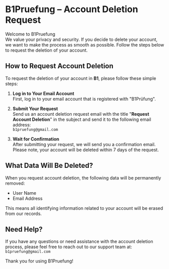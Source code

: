 # B1Pruefung – Account Deletion Request

Welcome to B1Pruefung  
We value your privacy and security. If you decide to delete your account, we want to make the process as smooth as possible. Follow the steps below to request the deletion of your account.

## How to Request Account Deletion

To request the deletion of your account in **B1**, please follow these simple steps:

1. **Log in to Your Email Account**  
   First, log in to your email account that is registered with "B1Prüfung".  
   
2. **Submit Your Request**  
   Send us an account deletion request email with the title "**Request Account Deletion**" in the subject and send it to the following email address:  
   `b1pruefung@gmail.com`
   
3. **Wait for Confirmation**  
   After submitting your request, we will send you a confirmation email. Please note, your account will be deleted within 7 days of the request.

## What Data Will Be Deleted?

When you request account deletion, the following data will be permanently removed:

- User Name
- Email Address

This means all identifying information related to your account will be erased from our records.

## Need Help?

If you have any questions or need assistance with the account deletion process, please feel free to reach out to our support team at:  
`b1pruefung@gmail.com`

Thank you for using B1Pruefung!
